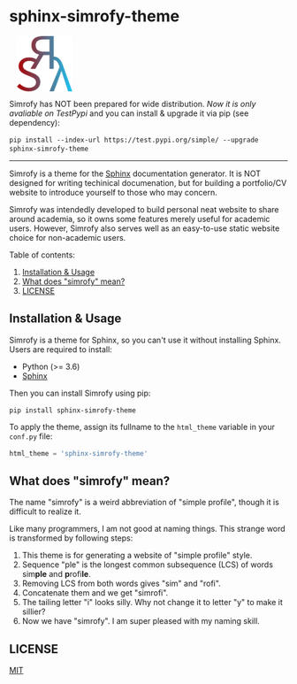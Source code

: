 # sphinx-simrofy-theme <!-- omit in toc -->

<img src="./logo.png" alt="Simrofy logo" style="display: block; display: block; margin: 1em; width: 100px;">

Simrofy has NOT been prepared for wide distribution. *Now it is only avaliable on TestPypi* and you can install \& upgrade it via pip (see dependency):

```
pip install --index-url https://test.pypi.org/simple/ --upgrade sphinx-simrofy-theme
```

-----

Simrofy is a theme for the [Sphinx](https://www.sphinx-doc.org/) documentation generator. It is NOT designed for writing techinical documenation, but for building a portfolio/CV website to introduce yourself to those who may concern. 

Simrofy was intendedly developed to build personal neat website to share around academia, so it owns some features merely useful for academic users. However, Simrofy also serves well as an easy-to-use static website choice for non-academic users.

Table of contents:
1. [Installation \& Usage](#installation--usage)
2. [What does "simrofy" mean?](#what-does-simrofy-mean)
3. [LICENSE](#license)


## Installation \& Usage

Simrofy is a theme for Sphinx, so you can't use it without installing Sphinx. Users are required to install:

- Python (>= 3.6)
- [Sphinx](https://www.sphinx-doc.org/)

Then you can install Simrofy using pip:

```
pip install sphinx-simrofy-theme
```

To apply the theme, assign its fullname to the `html_theme` variable in your `conf.py` file:

```python
html_theme = 'sphinx-simrofy-theme'
```


## What does "simrofy" mean?

The name "simrofy" is a weird abbreviation of "simple profile", though it is difficult to realize it. 

Like many programmers, I am not good at naming things. This strange word is transformed by following steps:

1. This theme is for generating a website of "simple profile" style.
2. Sequence "ple" is the longest common subsequence (LCS) of words sim**ple** and **p**rofi**le**.
3. Removing LCS from both words gives "sim" and "rofi".
4. Concatenate them and we get "simrofi".
5. The tailing letter "i" looks silly. Why not change it to letter "y" to make it sillier?
6. Now we have "simrofy". I am super pleased with my naming skill.


## LICENSE

[MIT](./LICENSE)
